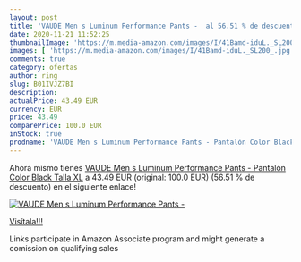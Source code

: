 ```yaml
---
layout: post
title: 'VAUDE Men s Luminum Performance Pants -  al 56.51 % de descuento'
date: 2020-11-21 11:52:25
thumbnailImage: 'https://m.media-amazon.com/images/I/41Bamd-iduL._SL200_.jpg'
images: [ 'https://m.media-amazon.com/images/I/41Bamd-iduL._SL200_.jpg' ]
comments: true
category: ofertas
author: ring
slug: B01IVJZ7BI
description:
actualPrice: 43.49 EUR
currency: EUR
price: 43.49
comparePrice: 100.0 EUR
inStock: true
prodname: 'VAUDE Men s Luminum Performance Pants - Pantalón Color Black  Talla XL'
---
```


Ahora mismo tienes [VAUDE Men s Luminum Performance Pants - Pantalón Color Black  Talla XL](https://www.amazon.es/dp/B01IVJZ7BI/?tag=tolees-21) a 43.49 EUR (original: 100.0 EUR) (56.51 %  de descuento) en el siguiente enlace!

[![VAUDE Men s Luminum Performance Pants - ](https://m.media-amazon.com/images/I/41Bamd-iduL._SL200_.jpg)](https://www.amazon.es/dp/B01IVJZ7BI/?tag=tolees-21)

[Visítala!!!](https://www.amazon.es/dp/B01IVJZ7BI/?tag=tolees-21)

Links participate in Amazon Associate program and might generate a comission on qualifying sales
